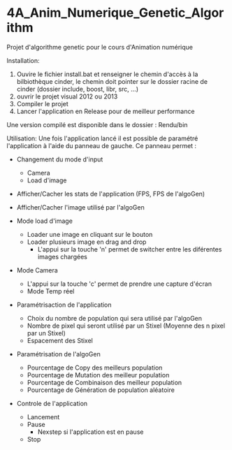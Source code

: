 # 4A_Anim_Numerique_Genetic_Algorithm
Projet d'algorithme genetic pour le cours d'Animation numérique

Installation:
1) Ouvire le fichier install.bat et renseigner le chemin d'accès à la bilbiothèque cinder, le chemin doit pointer sur le dossier racine de cinder (dossier include, boost, libr, src, ...)
2) ouvrir le projet visual 2012 ou 2013
3) Compiler le projet
4) Lancer l'application en Release pour de meilleur performance

Une version compilé est disponible dans le dossier : Rendu/bin

Utilisation:
Une fois l'application lancé il est possible de paramétré l'application à l'aide du panneau de gauche.
Ce panneau permet :
- Changement du mode d'input
    - Camera
    - Load d'image
- Afficher/Cacher les stats de l'application (FPS, FPS de l'algoGen)
- Afficher/Cacher l'image utilisé par l'algoGen
- Mode load d'image
    - Loader une image en cliquant sur le bouton
    - Loader plusieurs image en drag and drop
        - L'appui sur la touche 'n' permet de switcher entre les diférentes images chargées
- Mode Camera
    - L'appui sur la touche 'c' permet de prendre une capture d'écran
    - Mode Temp réel

- Paramétrisaction de l'application
    - Choix du nombre de population qui sera utilisé par l'algoGen
    - Nombre de pixel qui seront utilisé par un Stixel (Moyenne des n pixel par un Stixel)
    - Espacement des Stixel
- Paramétrisation de l'algoGen
    - Pourcentage de Copy des meilleurs population
    - Pourcentage de Mutation des meilleur population
    - Pourcentage de Combinaison des meilleur population
    - Pourcentage de Génération de population aléatoire
    
- Controle de l'application
    - Lancement
    - Pause
        - Nexstep si l'application est en pause
    - Stop